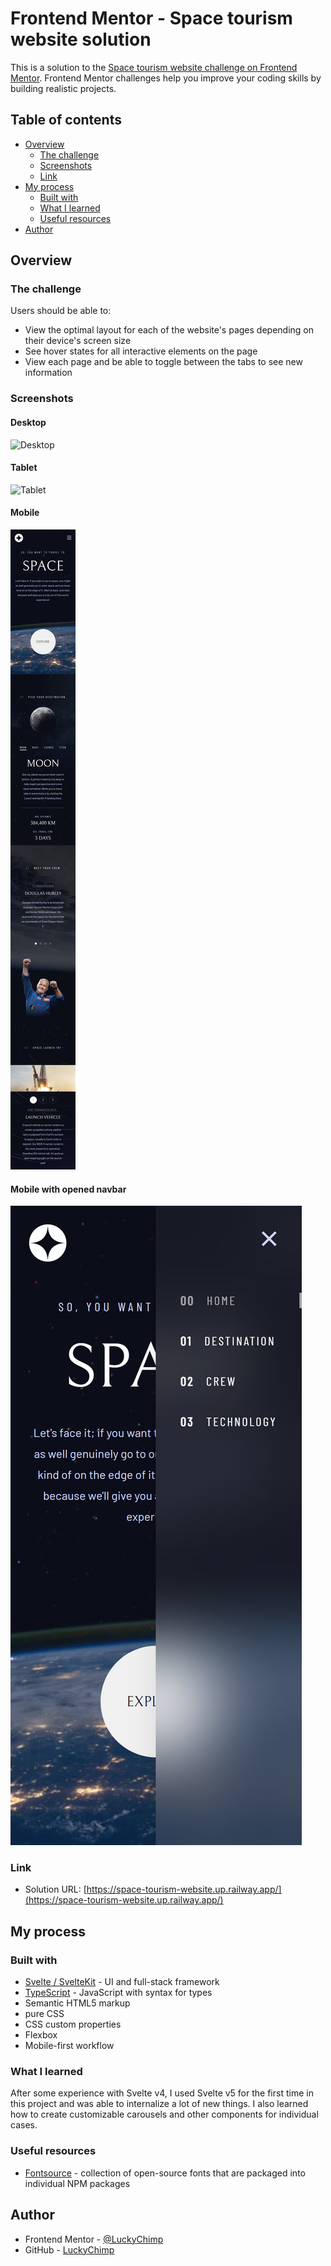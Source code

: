 # Frontend Mentor - Space tourism website solution

This is a solution to the [Space tourism website challenge on Frontend Mentor](https://www.frontendmentor.io/challenges/space-tourism-multipage-website-gRWj1URZ3). Frontend Mentor challenges help you improve your coding skills by building realistic projects. 

## Table of contents

- [Overview](#overview)
  - [The challenge](#the-challenge)
  - [Screenshots](#screenshots)
  - [Link](#link)
- [My process](#my-process)
  - [Built with](#built-with)
  - [What I learned](#what-i-learned)
  - [Useful resources](#useful-resources)
- [Author](#author)

## Overview

### The challenge

Users should be able to:

- View the optimal layout for each of the website's pages depending on their device's screen size
- See hover states for all interactive elements on the page
- View each page and be able to toggle between the tabs to see new information

### Screenshots

#### Desktop

![Desktop](./screenshots/screenshot-desktop.png)
<br>

#### Tablet

![Tablet](./screenshots/screenshot-tablet.png)
<br>

#### Mobile

![Mobile](./screenshots/screenshot-mobile.png)
<br>

#### Mobile with opened navbar

![Mobile with opened navbar](./screenshots/screenshot-mobile-with-opened-navbar.png)
<br>

### Link

- Solution URL: [https://space-tourism-website.up.railway.app/](https://space-tourism-website.up.railway.app/)

## My process

### Built with

- [Svelte / SvelteKit](https://svelte.dev/) - UI and full-stack framework
- [TypeScript](https://www.typescriptlang.org/) - JavaScript with syntax for types
- Semantic HTML5 markup
- pure CSS
- CSS custom properties
- Flexbox
- Mobile-first workflow

### What I learned

After some experience with Svelte v4, I used Svelte v5 for the first time in this project and was able to internalize a lot of new things. I also learned how to create customizable carousels and other components for individual cases.

### Useful resources

- [Fontsource](https://fontsource.org/) - collection of open-source fonts that are packaged into individual NPM packages

## Author

- Frontend Mentor - [@LuckyChimp](https://www.frontendmentor.io/profile/LuckyChimp)
- GitHub - [LuckyChimp](https://github.com/LuckyChimp)